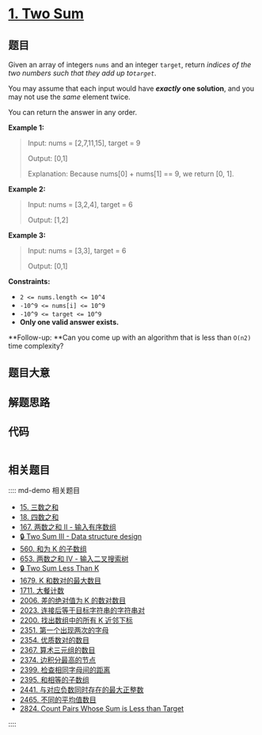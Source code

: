 # [1. Two Sum](https://leetcode.com/problems/two-sum/)

## 题目

Given an array of integers `nums` and an integer `target`, return _indices of
the two numbers such that they add up to`target`_.

You may assume that each input would have **_exactly_ one solution**, and you
may not use the _same_ element twice.

You can return the answer in any order.

**Example 1:**

> Input: nums = [2,7,11,15], target = 9
>
> Output: [0,1]
>
> Explanation: Because nums[0] + nums[1] == 9, we return [0, 1].

**Example 2:**

> Input: nums = [3,2,4], target = 6
>
> Output: [1,2]

**Example 3:**

> Input: nums = [3,3], target = 6
>
> Output: [0,1]

**Constraints:**

- `2 <= nums.length <= 10^4`
- `-10^9 <= nums[i] <= 10^9`
- `-10^9 <= target <= 10^9`
- **Only one valid answer exists.**

**Follow-up: **Can you come up with an algorithm that is less than `O(n2)`
time complexity?

## 题目大意

## 解题思路

## 代码

```javascript

```

## 相关题目

:::: md-demo 相关题目

- [15. 三数之和](./0015.md)
- [18. 四数之和](./0018.md)
- [167. 两数之和 II - 输入有序数组](./0167.md)
- [🔒 Two Sum III - Data structure design](https://leetcode.com/problems/two-sum-iii-data-structure-design)
- [560. 和为 K 的子数组](https://leetcode.com/problems/subarray-sum-equals-k)
- [653. 两数之和 IV - 输入二叉搜索树](https://leetcode.com/problems/two-sum-iv-input-is-a-bst)
- [🔒 Two Sum Less Than K](https://leetcode.com/problems/two-sum-less-than-k)
- [1679. K 和数对的最大数目](https://leetcode.com/problems/max-number-of-k-sum-pairs)
- [1711. 大餐计数](https://leetcode.com/problems/count-good-meals)
- [2006. 差的绝对值为 K 的数对数目](https://leetcode.com/problems/count-number-of-pairs-with-absolute-difference-k)
- [2023. 连接后等于目标字符串的字符串对](https://leetcode.com/problems/number-of-pairs-of-strings-with-concatenation-equal-to-target)
- [2200. 找出数组中的所有 K 近邻下标](https://leetcode.com/problems/find-all-k-distant-indices-in-an-array)
- [2351. 第一个出现两次的字母](https://leetcode.com/problems/first-letter-to-appear-twice)
- [2354. 优质数对的数目](https://leetcode.com/problems/number-of-excellent-pairs)
- [2367. 算术三元组的数目](https://leetcode.com/problems/number-of-arithmetic-triplets)
- [2374. 边积分最高的节点](https://leetcode.com/problems/node-with-highest-edge-score)
- [2399. 检查相同字母间的距离](https://leetcode.com/problems/check-distances-between-same-letters)
- [2395. 和相等的子数组](https://leetcode.com/problems/find-subarrays-with-equal-sum)
- [2441. 与对应负数同时存在的最大正整数](https://leetcode.com/problems/largest-positive-integer-that-exists-with-its-negative)
- [2465. 不同的平均值数目](https://leetcode.com/problems/number-of-distinct-averages)
- [2824. Count Pairs Whose Sum is Less than Target](https://leetcode.com/problems/count-pairs-whose-sum-is-less-than-target)

::::
